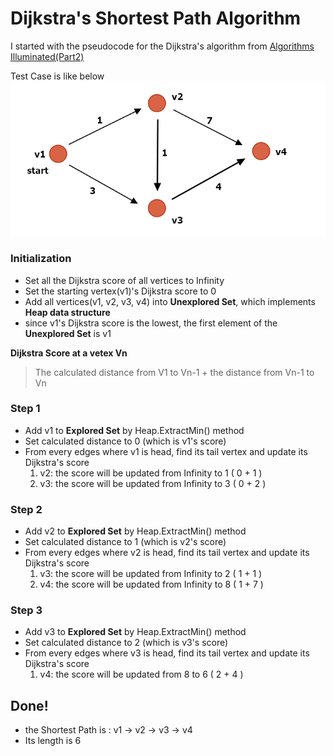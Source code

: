# Dijkstra's Shortest Path Algorithm

I started with the pseudocode for the Dijkstra's algorithm from [Algorithms Illuminated(Part2)](https://www.amazon.com/Algorithms-Illuminated-Part-Graph-Structures/dp/0999282921/ref=sr_1_2?crid=26G2NTPKV1D9D&keywords=algorithms+illuminated&qid=1560256915&s=gateway&sprefix=algorithms+%2Caps%2C172&sr=8-2)

Test Case is like below  
![Directed Graph](./graph.png)  

### Initialization
- Set all the Dijkstra score of all vertices to Infinity  
- Set the starting vertex(v1)'s Dijkstra score to 0  
- Add all vertices(v1, v2, v3, v4) into **Unexplored Set**, which implements **Heap data structure**
- since v1's Dijkstra score is the lowest, the first element of the **Unexplored Set** is v1 

**Dijkstra Score at a vetex Vn**
> The calculated distance from V1 to Vn-1 + the distance from Vn-1 to Vn

### Step 1  
- Add v1 to **Explored Set** by Heap.ExtractMin() method
- Set calculated distance to 0 (which is v1's score)
- From every edges where v1 is head, find its tail vertex and update its Dijkstra's score  
    1) v2: the score will be updated from Infinity to 1 ( 0 + 1 )
    2) v3: the score will be updated from Infinity to 3 ( 0 + 2 )
 
### Step 2  
- Add v2 to **Explored Set** by Heap.ExtractMin() method
- Set calculated distance to 1 (which is v2's score)
- From every edges where v2 is head, find its tail vertex and update its Dijkstra's score  
    1) v3: the score will be updated from Infinity to 2 ( 1 + 1 )
    2) v4: the score will be updated from Infinity to 8 ( 1 + 7 )

### Step 3  
- Add v3 to **Explored Set** by Heap.ExtractMin() method
- Set calculated distance to 2 (which is v3's score)
- From every edges where v3 is head, find its tail vertex and update its Dijkstra's score  
    1) v4: the score will be updated from 8 to 6 ( 2 + 4 )

## Done!  
- the Shortest Path is : v1 -> v2 -> v3 -> v4  
- Its length is 6